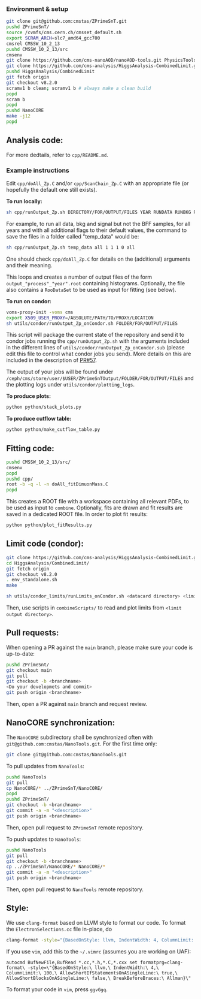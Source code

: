 ### Environment & setup
```bash
git clone git@github.com:cmstas/ZPrimeSnT.git
pushd ZPrimeSnT/
source /cvmfs/cms.cern.ch/cmsset_default.sh
export SCRAM_ARCH=slc7_amd64_gcc700
cmsrel CMSSW_10_2_13
pushd CMSSW_10_2_13/src
cmsenv
git clone https://github.com/cms-nanoAOD/nanoAOD-tools.git PhysicsTools/NanoAODTools
git clone https://github.com/cms-analysis/HiggsAnalysis-CombinedLimit.git HiggsAnalysis/CombinedLimit
pushd HiggsAnalysis/CombinedLimit
git fetch origin
git checkout v8.2.0
scramv1 b clean; scramv1 b # always make a clean build
popd
scram b
popd
pushd NanoCORE
make -j12
popd
```

## Analysis code:

For more dedtails, refer to `cpp/README.md`.

### Example instructions

Edit `cpp/doAll_Zp.C` and/or `cpp/ScanChain_Zp.C` with an appropriate file (or hopefully the default one still exists).

**To run locally:**

```bash
sh cpp/runOutput_Zp.sh DIRECTORY/FOR/OUTPUT/FILES YEAR RUNDATA RUNBKG RUNSIGNAL RUNBFF SAMPLE ADDITIONALBOOLEANFLAGS
```

For example, to run all data, bkg and signal but not the BFF samples, for all years and with all additional flags to their default values, the command to save the files in a folder called "temp_data" would be:

```bash
sh cpp/runOutput_Zp.sh temp_data all 1 1 1 0 all
```

One should check `cpp/doAll_Zp.C` for details on the (additional) arguments and their meaning.

This loops and creates a number of output files of the form `output_"process"_"year".root` containing histograms. 
Optionally, the file also contains a `RooDataSet` to be used as input for fitting (see below).

**To run on condor:**

```bash
voms-proxy-init -voms cms
export X509_USER_PROXY=/ABSOLUTE/PATH/TO/PROXY/LOCATION
sh utils/condor/runOutput_Zp_onCondor.sh FOLDER/FOR/OUTPUT/FILES
```

This script will package the current state of the repository and send it to condor jobs running the `cpp/runOutput_Zp.sh` with the arguments included in the different lines of `utils/condor/runOutput_Zp_onCondor.sub` (please edit this file to control what condor jobs you send). More details on this are included in the description of [PR#57](https://github.com/cmstas/ZPrimeSnT/pull/57).

The output of your jobs will be found under `/ceph/cms/store/user/$USER/ZPrimeSnTOutput/FOLDER/FOR/OUTPUT/FILES` and the plotting logs under `utils/condor/plotting_logs`.

**To produce plots:**
```bash
python python/stack_plots.py
```

**To produce cutflow table:**
```bash
python python/make_cutflow_table.py
```

## Fitting code:

```bash
pushd CMSSW_10_2_13/src/
cmsenv
popd
pushd cpp/
root -b -q -l -n doAll_fitDimuonMass.C
popd
```

This creates a ROOT file with a workspace containing all relevant PDFs, to be used as input to `combine`.
Optionally, fits are drawn and fit results are saved in a dedicated ROOT file.
In order to plot fit results:
```bash
python python/plot_fitResults.py
```


## Limit code (condor):

```bash
git clone https://github.com/cms-analysis/HiggsAnalysis-CombinedLimit.git HiggsAnalysis/CombinedLimit
cd HiggsAnalysis/CombinedLimit/
git fetch origin
git checkout v8.2.0
. env_standalone.sh
make

sh utils/condor_limits/runLimits_onCondor.sh <datacard directory> <limit output directory>
```

Then, use scripts in `combineScripts/` to read and plot limits from `<limit output directory>`.


## Pull requests:

When opening a PR against the `main` branch, please make sure your code is up-to-date:
```bash
pushd ZPrimeSnt/
git checkout main
git pull
git checkout -b <branchname>
<Do your developmets and commit>
git push origin <branchname>
```
Then, open a PR against `main` branch and request review.


## NanoCORE synchronization:

The `NanoCORE` subdirectory shall be synchronized often with `git@github.com:cmstas/NanoTools.git`.
For the first time only:
```bash
git clone git@github.com:cmstas/NanoTools.git
```
To pull updates from `NanoTools`:
```bash
pushd NanoTools
git pull
cp NanoCORE/* ../ZPrimeSnT/NanoCORE/
popd
pushd ZPrimeSnT/
git checkout -b <branchname>
git commit -a -m "<description>"
git push origin <branchname>
```
Then, open pull request to `ZPrimeSnT` remote repository.

To push updates to `NanoTools`:
```bash
pushd NanoTools
git pull
git checkout -b <branchname>
cp ../ZPrimeSnT/NanoCORE/* NanoCORE/*
git commit -a -m "<description>"
git push origin <branchname>
```
Then, open pull request to `NanoTools` remote repository.


## Style:

We use `clang-format` based on LLVM style to format our code. To format the `ElectronSelections.cc` file in-place, do
```bash
clang-format -style="{BasedOnStyle: llvm, IndentWidth: 4, ColumnLimit: 120, AllowShortIfStatementsOnASingleLine: true, AllowShortBlocksOnASingleLine: true}" -i ElectronSelections.cc
```

If you use ```vim```, add this to the ```~/.vimrc``` (assumes you are working on UAF):
```
autocmd BufNewFile,BufRead *.cc,*.h,*.C,*.cxx set formatprg=clang-format\ -style=\"{BasedOnStyle:\ llvm,\ IndentWidth:\ 4,\ ColumnLimit:\ 100,\ AllowShortIfStatementsOnASingleLine:\ true,\ AllowShortBlocksOnASingleLine:\ false,\ BreakBeforeBraces:\ Allman}\"
```
To format your code in ```vim```, press ```ggvGgq```.
